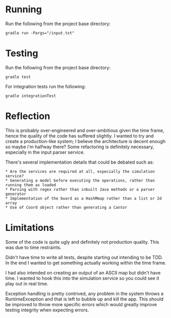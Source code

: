 Running
=======

Run the following from the project base directory:

	gradle run -Pargs="/input.txt"
	
Testing
=======

Run the following from the project base directory:

	gradle test

For integration tests run the following:

	gradle integrationTest


Reflection
==========

This is probably over-engineered and over-ambitious given the time frame, hence the quality of 
the code has suffered slightly. I wanted to try and create a production-like system; I believe the 
architecture is decent enough so maybe i'm halfway there? Some refactoring is definitely necessary, 
especially in the input parser service.

There's several implementation details that could be debated such as:

	* Are the services are required at all, especially the simulation service?
	* Generating a model before executing the operations, rather than running them as loaded
	* Parsing with regex rather than inbuilt Java methods or a parser generator
	* Implementation of the board as a HashMmap rather than a list or 2d array
	* Use of Coord object rather than generating a Cantor


Limitations
===========

Some of the code is quite ugly and definitely not production quality. This was due to time 
restraints.

Didn't have time to write all tests, despite starting out intending to be TDD. In the end 
I wanted to get something actually working within the time frame.

I had also intended on creating an output of an ASCII map but didn't have time. I wanted 
to hook this into the simulation service so you could see it play out in real time.

Exception handling is pretty contrived, any problem in the system throws a RuntimeException 
and that is left to bubble up and kill the app. This should be improved to throw more 
specific errors which would greatly improve testing integrity when expecting errors.